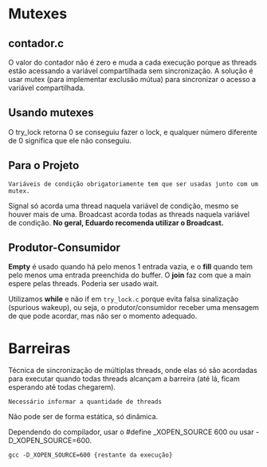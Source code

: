 # Mutexes
## contador.c
O valor do contador não é zero e muda a cada execução porque as threads estão acessando a variável compartilhada sem sincronização.
A solução é usar mutex (para implementar exclusão mútua) para sincronizar o acesso a variável compartilhada.
## Usando mutexes
O try_lock retorna 0 se conseguiu fazer o lock, e qualquer número diferente de 0 significa que ele não conseguiu.

## Para o Projeto
```
Variáveis de condição obrigatoriamente tem que ser usadas junto com um mutex.
```
Signal só acorda uma thread naquela variável de condição, mesmo se houver mais de uma. Broadcast acorda todas as threads naquela variável de condição. **No geral, Eduardo recomenda utilizar o Broadcast.**

## Produtor-Consumidor
**Empty** é usado quando há pelo menos 1 entrada vazia, e o **fill** quando tem pelo menos uma entrada preenchida do buffer.
O **join** faz com que a main espere pelas threads. Poderia ser usado wait.

Utilizamos **while** e não if em `try_lock.c` porque evita falsa sinalização (spurious wakeup), ou seja, o produtor/consumidor receber uma mensagem de que pode acordar, mas não ser o momento adequado.

# Barreiras
Técnica de sincronização de múltiplas threads, onde elas só são acordadas para executar quando todas threads alcançam a barreira (até lá, ficam esperando até todas chegarem). 
```
Necessário informar a quantidade de threads
```
Não pode ser de forma estática, só dinâmica.

Dependendo do compilador, usar o #define _XOPEN_SOURCE 600 ou usar -D_XOPEN_SOURCE=600.
```
gcc -D_XOPEN_SOURCE=600 {restante da execução}
```
